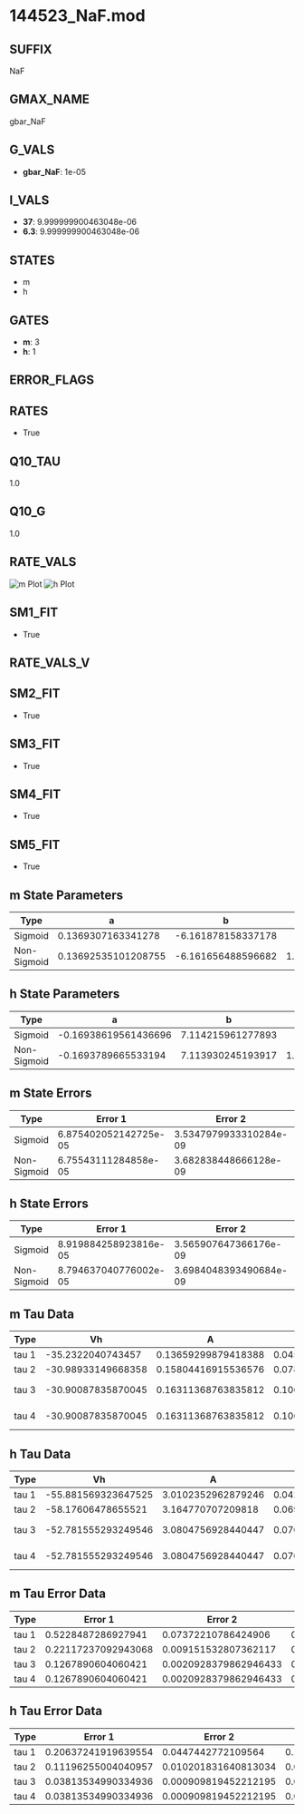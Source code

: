 # 144523_NaF.mod

## SUFFIX

NaF

## GMAX_NAME

gbar_NaF

## G_VALS

- **gbar_NaF**: 1e-05

## I_VALS

- **37**: 9.999999900463048e-06
- **6.3**: 9.999999900463048e-06

## STATES

- m
- h

## GATES

- **m**: 3
- **h**: 1

## ERROR_FLAGS


## RATES

- True

## Q10_TAU

1.0

## Q10_G

1.0

## RATE_VALS

![m Plot](/Users/pbozelos/Dropbox/icg-Chai-Panos/supermodels/output_markdown_files/Na/144523_NaF.mod/images/m.png)
![h Plot](/Users/pbozelos/Dropbox/icg-Chai-Panos/supermodels/output_markdown_files/Na/144523_NaF.mod/images/h.png)

## SM1_FIT

- True

## RATE_VALS_V

## SM2_FIT

- True

## SM3_FIT

- True

## SM4_FIT

- True

## SM5_FIT

- True

## m State Parameters

| Type | a | b | c | d |
| --- | --- | --- | --- | --- |
| Sigmoid | 0.1369307163341278 | -6.161878158337178 |
| Non-Sigmoid | 0.13692535101208755 | -6.161656488596682 | 1.0000177486855903 | -1.2239835846417171e-05 |

## h State Parameters

| Type | a | b | c | d |
| --- | --- | --- | --- | --- |
| Sigmoid | -0.16938619561436696 | 7.114215961277893 |
| Non-Sigmoid | -0.1693789665533194 | 7.113930245193917 | 1.0000185893847224 | -6.296495261499734e-06 |

## m State Errors

| Type | Error 1 | Error 2 | Error 3 |
| --- | --- | --- | --- |
| Sigmoid | 6.875402052142725e-05 | 3.5347979933310284e-09 | 3.673828069977083e-05 |
| Non-Sigmoid | 6.75543111284858e-05 | 3.682838448666128e-09 | 3.6097223491744734e-05 |

## h State Errors

| Type | Error 1 | Error 2 | Error 3 |
| --- | --- | --- | --- |
| Sigmoid | 8.919884258923816e-05 | 3.565907647366176e-09 | 6.645253401481373e-05 |
| Non-Sigmoid | 8.794637040776002e-05 | 3.6984048393490684e-09 | 6.551945071657453e-05 |

## m Tau Data

| Type | Vh | A | b1 | b2 | c1 | c2 | d1 | d2 | e1 | e2 |
| --- | --- | --- | --- | --- | --- | --- | --- | --- | --- | --- |
| tau 1 | -35.2322040743457 | 0.13659299879418388 | 0.04501200440784271 | 0.02128834975382515 |
| tau 2 | -30.98933149668358 | 0.15804416915536576 | 0.0780625365853079 | 0.0008341755637392931 | 0.04303315699718942 | -0.00024416749277235156 |
| tau 3 | -30.90087835870045 | 0.16311368763835812 | 0.10640739671771487 | 0.002190286386115124 | 1.4640383011959832e-05 | 0.054855657474545155 | -0.0005815504894486446 | 2.006536031193373e-06 |
| tau 4 | -30.90087835870045 | 0.16311368763835812 | 0.10640739671771487 | 0.002190286386115124 | 1.4640383011959832e-05 | 0.0 | 0.054855657474545155 | -0.0005815504894486446 | 2.006536031193373e-06 | 0.0 |

## h Tau Data

| Type | Vh | A | b1 | b2 | c1 | c2 | d1 | d2 | e1 | e2 |
| --- | --- | --- | --- | --- | --- | --- | --- | --- | --- | --- |
| tau 1 | -55.881569323647525 | 3.0102352962879246 | 0.042810601377667776 | 0.06058604150613461 |
| tau 2 | -58.17606478655521 | 3.164770707209818 | 0.06973548926576724 | 0.0007738203001726948 | 0.07071331880455388 | -0.0003551492867646731 |
| tau 3 | -52.781555293249546 | 3.0804756928440447 | 0.0701849607669574 | 0.00153476187602002 | 1.684497873893952e-05 | 0.10237523144908527 | -0.0011632982970853105 | 4.055941789632138e-06 |
| tau 4 | -52.781555293249546 | 3.0804756928440447 | 0.0701849607669574 | 0.00153476187602002 | 1.684497873893952e-05 | 0.0 | 0.10237523144908527 | -0.0011632982970853105 | 4.055941789632138e-06 | 0.0 |

## m Tau Error Data

| Type | Error 1 | Error 2 | Error 3 |
| --- | --- | --- | --- |
| tau 1 | 0.5228487286927941 | 0.07372210786424906 | 0.19773750448565966 |
| tau 2 | 0.22117237092943068 | 0.009151532807362117 | 0.08364574740021746 |
| tau 3 | 0.1267890604060421 | 0.0020928379862946433 | 0.04795068061742015 |
| tau 4 | 0.1267890604060421 | 0.0020928379862946433 | 0.04795068061742015 |

## h Tau Error Data

| Type | Error 1 | Error 2 | Error 3 |
| --- | --- | --- | --- |
| tau 1 | 0.20637241919639554 | 0.0447442772109564 | 0.12173493472436508 |
| tau 2 | 0.11196255004040957 | 0.010201831640813034 | 0.06604445387526266 |
| tau 3 | 0.03813534990334936 | 0.000909819452212195 | 0.022495275043304522 |
| tau 4 | 0.03813534990334936 | 0.000909819452212195 | 0.022495275043304522 |

